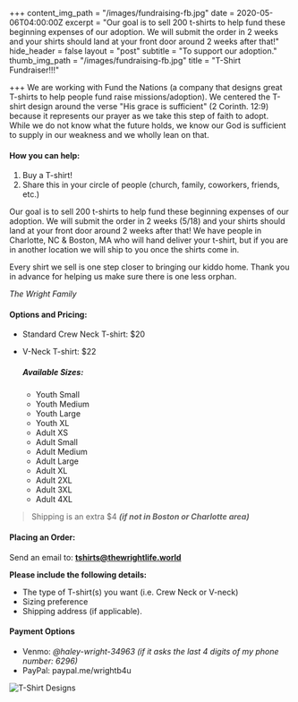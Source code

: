 +++
content_img_path = "/images/fundraising-fb.jpg"
date = 2020-05-06T04:00:00Z
excerpt = "Our goal is to sell 200 t-shirts to help fund these beginning expenses of our adoption.  We will submit the order in 2 weeks and your shirts should land at your front door around 2 weeks after that!"
hide_header = false
layout = "post"
subtitle = "To support our adoption."
thumb_img_path = "/images/fundraising-fb.jpg"
title = "T-Shirt Fundraiser!!!"

+++
We are working with Fund the Nations (a company that designs great T-shirts to help people fund raise missions/adoption). We centered the T-shirt design around the verse "His grace is sufficient" (2 Corinth. 12:9) because it represents our prayer as we take this step of faith to adopt. While we do not know what the future holds, we know our God is sufficient to supply in our weakness and we wholly lean on that.

#### **How you can help:**

1. Buy a T-shirt!
2. Share this in your circle of people (church, family, coworkers, friends, etc.)

Our goal is to sell 200 t-shirts to help fund these beginning expenses of our adoption.  We will submit the order in 2 weeks (5/18) and your shirts should land at your front door around 2 weeks after that! We have people in Charlotte, NC & Boston, MA who will hand deliver your t-shirt, but if you are in another location we will ship to you once the shirts come in.

Every shirt we sell is one step closer to bringing our kiddo home. Thank you in advance for helping us make sure there is one less orphan.

_The Wright Family_

#### **Options and Pricing**:

* Standard Crew Neck T-shirt: $20
* V-Neck T-shirt: $22

  ##### Available Sizes:
  * Youth Small
  * Youth Medium
  * Youth Large
  * Youth XL
  * Adult XS
  * Adult Small
  * Adult Medium
  * Adult Large
  * Adult XL
  * Adult 2XL
  * Adult 3XL
  * Adult 4XL

> Shipping is an extra $4  **_(if not in Boston or Charlotte area)_**

#### Placing an Order:

Send an email to: [**tshirts@thewrightlife.world**](mailto:tshirts@thewrightlife.world "tshirts@thewrightlife.world")

**Please include the following details:**

* The type of T-shirt(s) you want (i.e. Crew Neck or V-neck)
* Sizing preference
* Shipping address (if applicable).

#### Payment Options

* Venmo: _@haley-wright-34963 (if it asks the last 4 digits of my phone number: 6296)_
* PayPal:  paypal.me/wrightb4u

![](/images/8500136260398777912-1.jpg "T-Shirt Designs")